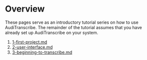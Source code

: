 # Overview

These pages serve as an introductory tutorial series on how to use AudiTranscribe. The remainder of the tutorial assumes
that you have already set up AudiTranscribe on your system.

1. [1-first-project.md](1-first-project.md "mention")
2. [2-user-interface.md](2-user-interface.md "mention")
3. [3-beginning-to-transcribe.md](3-beginning-to-transcribe.md "mention")
